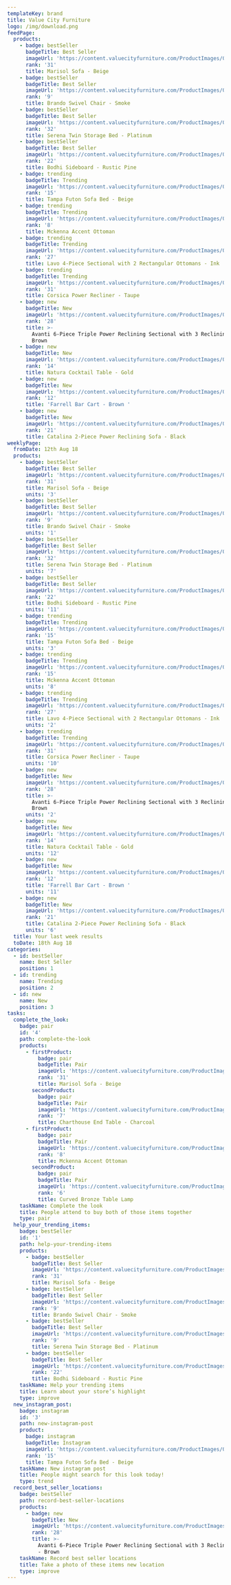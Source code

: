 ```yaml
---
templateKey: brand
title: Value City Furniture
logo: /img/download.png
feedPage:
  products:
    - badge: bestSeller
      badgeTitle: Best Seller
      imageUrl: 'https://content.valuecityfurniture.com/ProductImages/0/456434.jpg'
      rank: '31'
      title: Marisol Sofa - Beige
    - badge: bestSeller
      badgeTitle: Best Seller
      imageUrl: 'https://content.valuecityfurniture.com/ProductImages/0/507875.jpg'
      rank: '9'
      title: Brando Swivel Chair - Smoke
    - badge: bestSeller
      badgeTitle: Best Seller
      imageUrl: 'https://content.valuecityfurniture.com/ProductImages/0/484705.jpg'
      rank: '32'
      title: Serena Twin Storage Bed - Platinum
    - badge: bestSeller
      badgeTitle: Best Seller
      imageUrl: 'https://content.valuecityfurniture.com/ProductImages/0/696419.jpg'
      rank: '22'
      title: Bodhi Sideboard - Rustic Pine
    - badge: trending
      badgeTitle: Trending
      imageUrl: 'https://content.valuecityfurniture.com/ProductImages/0/275304.jpg'
      rank: '15'
      title: Tampa Futon Sofa Bed - Beige
    - badge: trending
      badgeTitle: Trending
      imageUrl: 'https://content.valuecityfurniture.com/ProductImages/0/484454.jpg'
      rank: '8'
      title: Mckenna Accent Ottoman
    - badge: trending
      badgeTitle: Trending
      imageUrl: 'https://content.valuecityfurniture.com/ProductImages/0/652944.jpg'
      rank: '27'
      title: Lavo 4-Piece Sectional with 2 Rectangular Ottomans - Ink
    - badge: trending
      badgeTitle: Trending
      imageUrl: 'https://content.valuecityfurniture.com/ProductImages/0/289360.jpg'
      rank: '31'
      title: Corsica Power Recliner - Taupe
    - badge: new
      badgeTitle: New
      imageUrl: 'https://content.valuecityfurniture.com/ProductImages/0/674128.jpg'
      rank: '28'
      title: >-
        Avanti 6-Piece Triple Power Reclining Sectional with 3 Reclining Seats -
        Brown
    - badge: new
      badgeTitle: New
      imageUrl: 'https://content.valuecityfurniture.com/ProductImages/0/540928.jpg'
      rank: '14'
      title: Natura Cocktail Table - Gold
    - badge: new
      badgeTitle: New
      imageUrl: 'https://content.valuecityfurniture.com/ProductImages/0/392816.jpg'
      rank: '12'
      title: 'Farrell Bar Cart - Brown '
    - badge: new
      badgeTitle: New
      imageUrl: 'https://content.valuecityfurniture.com/ProductImages/0/496333.jpg'
      rank: '21'
      title: Catalina 2-Piece Power Reclining Sofa - Black
weeklyPage:
  fromDate: 12th Aug 18
  products:
    - badge: bestSeller
      badgeTitle: Best Seller
      imageUrl: 'https://content.valuecityfurniture.com/ProductImages/0/456434.jpg'
      rank: '31'
      title: Marisol Sofa - Beige
      units: '3'
    - badge: bestSeller
      badgeTitle: Best Seller
      imageUrl: 'https://content.valuecityfurniture.com/ProductImages/0/507875.jpg'
      rank: '9'
      title: Brando Swivel Chair - Smoke
      units: '1'
    - badge: bestSeller
      badgeTitle: Best Seller
      imageUrl: 'https://content.valuecityfurniture.com/ProductImages/0/484705.jpg'
      rank: '32'
      title: Serena Twin Storage Bed - Platinum
      units: '7'
    - badge: bestSeller
      badgeTitle: Best Seller
      imageUrl: 'https://content.valuecityfurniture.com/ProductImages/0/696419.jpg'
      rank: '22'
      title: Bodhi Sideboard - Rustic Pine
      units: '11'
    - badge: trending
      badgeTitle: Trending
      imageUrl: 'https://content.valuecityfurniture.com/ProductImages/0/275304.jpg'
      rank: '15'
      title: Tampa Futon Sofa Bed - Beige
      units: '3'
    - badge: trending
      badgeTitle: Trending
      imageUrl: 'https://content.valuecityfurniture.com/ProductImages/0/484454.jpg'
      rank: '15'
      title: Mckenna Accent Ottoman
      units: '8'
    - badge: trending
      badgeTitle: Trending
      imageUrl: 'https://content.valuecityfurniture.com/ProductImages/0/652944.jpg'
      rank: '27'
      title: Lavo 4-Piece Sectional with 2 Rectangular Ottomans - Ink
      units: '2'
    - badge: trending
      badgeTitle: Trending
      imageUrl: 'https://content.valuecityfurniture.com/ProductImages/0/289360.jpg'
      rank: '31'
      title: Corsica Power Recliner - Taupe
      units: '10'
    - badge: new
      badgeTitle: New
      imageUrl: 'https://content.valuecityfurniture.com/ProductImages/0/674128.jpg'
      rank: '28'
      title: >-
        Avanti 6-Piece Triple Power Reclining Sectional with 3 Reclining Seats -
        Brown
      units: '2'
    - badge: new
      badgeTitle: New
      imageUrl: 'https://content.valuecityfurniture.com/ProductImages/0/540928.jpg'
      rank: '14'
      title: Natura Cocktail Table - Gold
      units: '12'
    - badge: new
      badgeTitle: New
      imageUrl: 'https://content.valuecityfurniture.com/ProductImages/0/392816.jpg'
      rank: '12'
      title: 'Farrell Bar Cart - Brown '
      units: '11'
    - badge: new
      badgeTitle: New
      imageUrl: 'https://content.valuecityfurniture.com/ProductImages/0/496333.jpg'
      rank: '21'
      title: Catalina 2-Piece Power Reclining Sofa - Black
      units: '6'
  title: Your last week results
  toDate: 18th Aug 18
categories:
  - id: bestSeller
    name: Best Seller
    position: 1
  - id: trending
    name: Trending
    position: 2
  - id: new
    name: New
    position: 3
tasks:
  complete_the_look:
    badge: pair
    id: '4'
    path: complete-the-look
    products:
      - firstProduct:
          badge: pair
          badgeTitle: Pair
          imageUrl: 'https://content.valuecityfurniture.com/ProductImages/0/456434.jpg'
          rank: '31'
          title: Marisol Sofa - Beige
        secondProduct:
          badge: pair
          badgeTitle: Pair
          imageUrl: 'https://content.valuecityfurniture.com/ProductImages/0/666529.jpg'
          rank: '7'
          title: Charthouse End Table - Charcoal
      - firstProduct:
          badge: pair
          badgeTitle: Pair
          imageUrl: 'https://content.valuecityfurniture.com/ProductImages/0/484454.jpg'
          rank: '8'
          title: Mckenna Accent Ottoman
        secondProduct:
          badge: pair
          badgeTitle: Pair
          imageUrl: 'https://content.valuecityfurniture.com/ProductImages/0/541407.jpg'
          rank: '6'
          title: Curved Bronze Table Lamp
    taskName: Complete the look
    title: People attend to buy both of those items together
    type: pair
  help_your_trending_items:
    badge: bestSeller
    id: '1'
    path: help-your-trending-items
    products:
      - badge: bestSeller
        badgeTitle: Best Seller
        imageUrl: 'https://content.valuecityfurniture.com/ProductImages/0/456434.jpg'
        rank: '31'
        title: Marisol Sofa - Beige
      - badge: bestSeller
        badgeTitle: Best Seller
        imageUrl: 'https://content.valuecityfurniture.com/ProductImages/0/507875.jpg'
        rank: '9'
        title: Brando Swivel Chair - Smoke
      - badge: bestSeller
        badgeTitle: Best Seller
        imageUrl: 'https://content.valuecityfurniture.com/ProductImages/0/484705.jpg'
        rank: '9'
        title: Serena Twin Storage Bed - Platinum
      - badge: bestSeller
        badgeTitle: Best Seller
        imageUrl: 'https://content.valuecityfurniture.com/ProductImages/0/696419.jpg'
        rank: '22'
        title: Bodhi Sideboard - Rustic Pine
    taskName: Help your trending items
    title: Learn about your store’s highlight
    type: improve
  new_instagram_post:
    badge: instagram
    id: '3'
    path: new-instagram-post
    product:
      badge: instagram
      badgeTitle: Instagram
      imageUrl: 'https://content.valuecityfurniture.com/ProductImages/0/275304.jpg'
      rank: '15'
      title: Tampa Futon Sofa Bed - Beige
    taskName: New instagram post
    title: People might search for this look today!
    type: trend
  record_best_seller_locations:
    badge: bestSeller
    path: record-best-seller-locations
    products:
      - badge: new
        badgeTitle: New
        imageUrl: 'https://content.valuecityfurniture.com/ProductImages/0/674128.jpg'
        rank: '28'
        title: >-
          Avanti 6-Piece Triple Power Reclining Sectional with 3 Reclining Seats
          - Brown
    taskName: Record best seller locations
    title: Take a photo of these items new location
    type: improve
---
```


